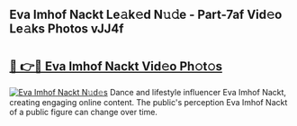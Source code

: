 ## Eva Imhof Nackt Le𝚊k𝚎d N𝚞𝚍e - Part-7af Vid𝚎o Le𝚊ks Photos vJJ4f

# <h2><a href="http://fbap8ok.evod.top/?m=Eva+Imhof+Nackt">🔗 👉🔴 Eva Imhof Nackt Vid𝚎o Ph𝚘t𝚘s</a></h2>

[![Eva Imhof Nackt N𝚞d𝚎s](https://i.imgur.com/8V9OHl7.gif)](http://fbap8ok.evod.top/?m=Eva+Imhof+Nackt)
Dance and lifestyle influencer Eva Imhof Nackt, creating engaging online content. The public's perception Eva Imhof Nackt of a public figure can change over time. 

